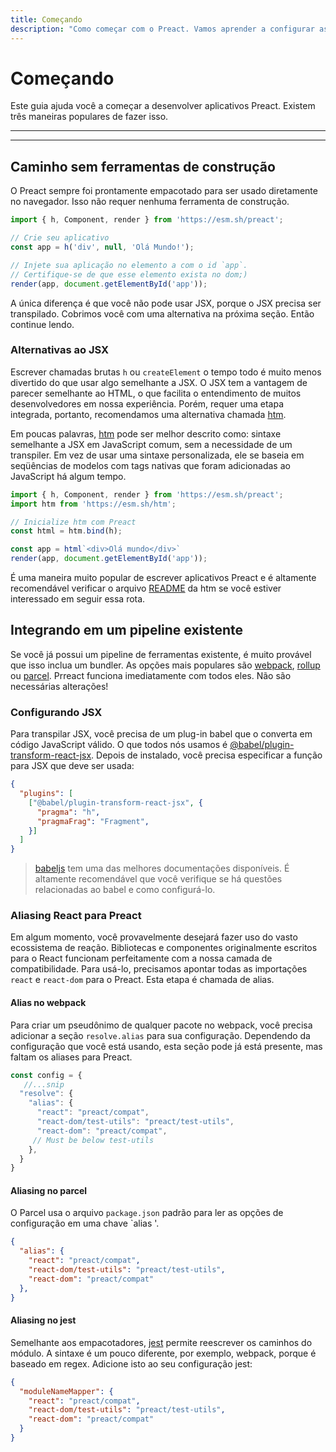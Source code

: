 ```yaml
---
title: Começando
description: "Como começar com o Preact. Vamos aprender a configurar as ferramentas (se houver) e começar a escrever um aplicativo."
---
```


# Começando

Este guia ajuda você a começar a desenvolver aplicativos Preact. Existem três maneiras populares de fazer isso.

---

<div><toc></toc></div>

---

## Caminho sem ferramentas de construção

O Preact sempre foi prontamente empacotado para ser usado diretamente no navegador. Isso não requer nenhuma ferramenta de construção.

```js
import { h, Component, render } from 'https://esm.sh/preact';

// Crie seu aplicativo
const app = h('div', null, 'Olá Mundo!');

// Injete sua aplicação no elemento a com o id `app`.
// Certifique-se de que esse elemento exista no dom;)
render(app, document.getElementById('app'));
```

A única diferença é que você não pode usar JSX, porque o JSX precisa ser transpilado. Cobrimos você com uma alternativa na próxima seção. Então continue lendo.

### Alternativas ao JSX

Escrever chamadas brutas `h` ou `createElement` o tempo todo é muito menos divertido do que usar algo semelhante a JSX. O JSX tem a vantagem de parecer semelhante ao HTML, o que facilita o entendimento de muitos desenvolvedores em nossa experiência. Porém, requer uma etapa integrada, portanto, recomendamos uma alternativa chamada [htm].

Em poucas palavras, [htm] pode ser melhor descrito como: sintaxe semelhante a JSX em JavaScript comum, sem a necessidade de um transpiler. Em vez de usar uma sintaxe personalizada, ele se baseia em seqüências de modelos com tags nativas que foram adicionadas ao JavaScript há algum tempo.

```js
import { h, Component, render } from 'https://esm.sh/preact';
import htm from 'https://esm.sh/htm';

// Inicialize htm com Preact
const html = htm.bind(h);

const app = html`<div>Olá mundo</div>`
render(app, document.getElementById('app'));
```

É uma maneira muito popular de escrever aplicativos Preact e é altamente recomendável verificar o arquivo [README][htm] da htm se você estiver interessado em seguir essa rota.

## Integrando em um pipeline existente

Se você já possui um pipeline de ferramentas existente, é muito provável que isso inclua um bundler. As opções mais populares são [webpack](https://webpack.js.org/), [rollup](https://rollupjs.org) ou [parcel](https://parceljs.org/). Prreact funciona imediatamente com todos eles. Não são necessárias alterações!

### Configurando JSX

Para transpilar JSX, você precisa de um plug-in babel que o converta em código JavaScript válido. O que todos nós usamos é [@babel/plugin-transform-react-jsx](https://babeljs.io/docs/en/babel-plugin-transform-react-jsx). Depois de instalado, você precisa especificar a função para JSX que deve ser usada:

```json
{
  "plugins": [
    ["@babel/plugin-transform-react-jsx", {
      "pragma": "h",
      "pragmaFrag": "Fragment",
    }]
  ]
}
```

> [babeljs](https://babeljs.io/) tem uma das melhores documentações disponíveis. É altamente recomendável que você verifique se há questões relacionadas ao babel e como configurá-lo.

### Aliasing React para Preact

Em algum momento, você provavelmente desejará fazer uso do vasto ecossistema de reação. Bibliotecas e componentes originalmente escritos para o React funcionam perfeitamente com a nossa camada de compatibilidade. Para usá-lo, precisamos apontar todas as importações `react` e `react-dom` para o Preact. Esta etapa é chamada de alias.

#### Alias no webpack

Para criar um pseudônimo de qualquer pacote no webpack, você precisa adicionar a seção `resolve.alias`
para sua configuração. Dependendo da configuração que você está usando, esta seção pode
já está presente, mas faltam os aliases para Preact.

```js
const config = {
   //...snip
  "resolve": {
    "alias": {
      "react": "preact/compat",
      "react-dom/test-utils": "preact/test-utils",
      "react-dom": "preact/compat",
     // Must be below test-utils
    },
  }
}
```

#### Aliasing no parcel

O Parcel usa o arquivo `package.json` padrão para ler as opções de configuração em
uma chave `alias '.

```json
{
  "alias": {
    "react": "preact/compat",
    "react-dom/test-utils": "preact/test-utils",
    "react-dom": "preact/compat"
  },
}
```

#### Aliasing no jest

Semelhante aos empacotadores, [jest](https://jestjs.io/) permite reescrever os caminhos do módulo. A sintaxe é um pouco
diferente, por exemplo, webpack, porque é baseado em regex. Adicione isto ao seu
configuração jest:

```json
{
  "moduleNameMapper": {
    "react": "preact/compat",
    "react-dom/test-utils": "preact/test-utils",
    "react-dom": "preact/compat"
  }
}
```

[htm]: https://github.com/developit/htm

